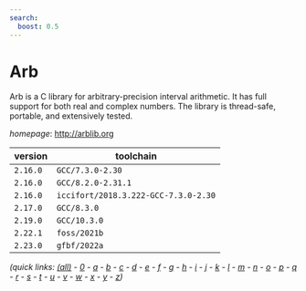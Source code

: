```yaml
---
search:
  boost: 0.5
---
```

# Arb

Arb is a C library for arbitrary-precision interval arithmetic.  It has full support for both real and complex numbers. The library is thread-safe,  portable, and extensively tested.

*homepage*: <http://arblib.org>

version | toolchain
--------|----------
``2.16.0`` | ``GCC/7.3.0-2.30``
``2.16.0`` | ``GCC/8.2.0-2.31.1``
``2.16.0`` | ``iccifort/2018.3.222-GCC-7.3.0-2.30``
``2.17.0`` | ``GCC/8.3.0``
``2.19.0`` | ``GCC/10.3.0``
``2.22.1`` | ``foss/2021b``
``2.23.0`` | ``gfbf/2022a``


*(quick links: [(all)](../index.md) - [0](../0/index.md) - [a](../a/index.md) - [b](../b/index.md) - [c](../c/index.md) - [d](../d/index.md) - [e](../e/index.md) - [f](../f/index.md) - [g](../g/index.md) - [h](../h/index.md) - [i](../i/index.md) - [j](../j/index.md) - [k](../k/index.md) - [l](../l/index.md) - [m](../m/index.md) - [n](../n/index.md) - [o](../o/index.md) - [p](../p/index.md) - [q](../q/index.md) - [r](../r/index.md) - [s](../s/index.md) - [t](../t/index.md) - [u](../u/index.md) - [v](../v/index.md) - [w](../w/index.md) - [x](../x/index.md) - [y](../y/index.md) - [z](../z/index.md))*

